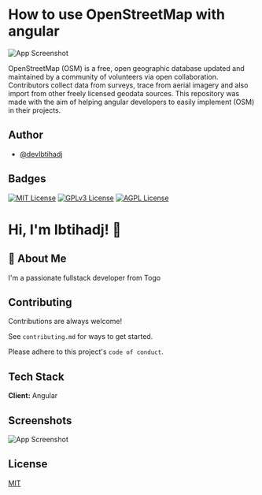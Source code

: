 
# How to use OpenStreetMap with angular

![App Screenshot](https://i.ibb.co/GFdLbzp/osmAng.png)


OpenStreetMap (OSM) is a free, open geographic database updated and maintained by a community of volunteers via open collaboration. Contributors collect data from surveys, trace from aerial imagery and also import from other freely licensed geodata sources.
This repository was made with the aim of helping angular developers to easily implement (OSM) in their projects.


## Author

- [@devIbtihadj](https://github.com/devIbtihadj)


## Badges


[![MIT License](https://img.shields.io/badge/License-MIT-green.svg)](https://choosealicense.com/licenses/mit/)
[![GPLv3 License](https://img.shields.io/badge/License-GPL%20v3-yellow.svg)](https://opensource.org/licenses/)
[![AGPL License](https://img.shields.io/badge/license-AGPL-blue.svg)](http://www.gnu.org/licenses/agpl-3.0)




# Hi, I'm Ibtihadj! 👋


## 🚀 About Me
I'm a passionate fullstack developer from Togo


## Contributing

Contributions are always welcome!

See `contributing.md` for ways to get started.

Please adhere to this project's `code of conduct`.


## Tech Stack

**Client:** Angular




## Screenshots

![App Screenshot](https://i.ibb.co/GFdLbzp/osmAng.png)


## License

[MIT](https://choosealicense.com/licenses/mit/)

